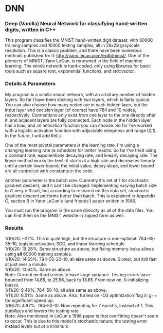 # DNN
### Deep (Vanilla) Neural Network for classifying hand-written digits, written in C++
This program classifies the MNIST hand-written digit dataset, with 60000 training samples and 10000 testing samples, all in 28x28 grayscale resolution. This is a classic problem, and there have been numerous methods published for it: http://yann.lecun.com/exdb/mnist/. One of the pioneers of MNIST, Yann LeCun, is renowned in the field of machine learning. The whole network is hard-coded, only using libraries for basic tools such as square root, exponential functions, and std::vector. 
### Details & Parameters
My program is a vanilla neural network, with an arbitrary number of hidden layers. So far I have been sticking with two layers, which is fairly typical. You can also choose how many nodes are in each hidden layer, but the input layer and decision layer (of course) have 784 and 10 nodes, respectively. Connections only exist from one layer to the one directly after it, and adjacent layers are fully connected. Each node in the hidden layer has a bias, and an activation function you can choose. So far I've worked with a logistic activation function with adjustable steepness and range [0,1]. In the future, I will add ReLU. 

One of the most pivotal parameters is the learning rate. I'm using a changing learning rate (a schedule) for better results. So far I've tried using a constant rate, exponentially decaying rate, and linearly decaying rate. The linear method works the best: it starts at a high rate and decreases linearly until a certain lower bound; the initial value, decay slope, and lower bound are all controlled with constants in the code.

Another parameter is the batch size. Currently it's set at 1 for stochastic gradient descent, and it can't be changed. Implementing varying batch size isn't very difficult, but according to research on this data set, stochastic gradient descent performs better than batch. This is explained in Appendix C, section B in Yann LeCun's (and friends') paper written in 1998. 

You must run the program in the same direcoty as all of the data files. You can find them on the MNIST website in zipped form as well.

### Results
1/10/20: ~27%. This is quite high, but the structure is non-optimal: 784-35-35-10, logistic activation, SGD, and linear learning schedule.<br/>
1/10/20: 19.28%. Same structure as above, but fixing memory leaks allows using **all** 60000 training samples. <br/>
1/10/20: 14.65%. 784-50-20-10, all else same as above. Slower, but still fast at just over a minute. <br/>
1/10/20: 13.64%. Same as above. <br/>
Note: Current method seems to have large variance. Testing errors have bounced from 14.65, to 25.56, back to 13.65. From now on, 0-initializing biases. <br/>
1/11/20: 9.49%. 784-50-10, all else same as above. <br/>
1/11/20: 8.51%. Same as above. Also, turned on -O3 optimization flag in g++ for significant speed up. <br/>
1/16/20: 4.87%. 784-50-10. Now repeating for 7 epochs, instead of 1. This stabilizes and lowers the testing rate. <br/>
Note: Also mentioned in LeCun's 1998 paper is that overfitting doesn't seem to occur. This is due to this model's stochastic nature; the testing error instead levels out at a minimum.
